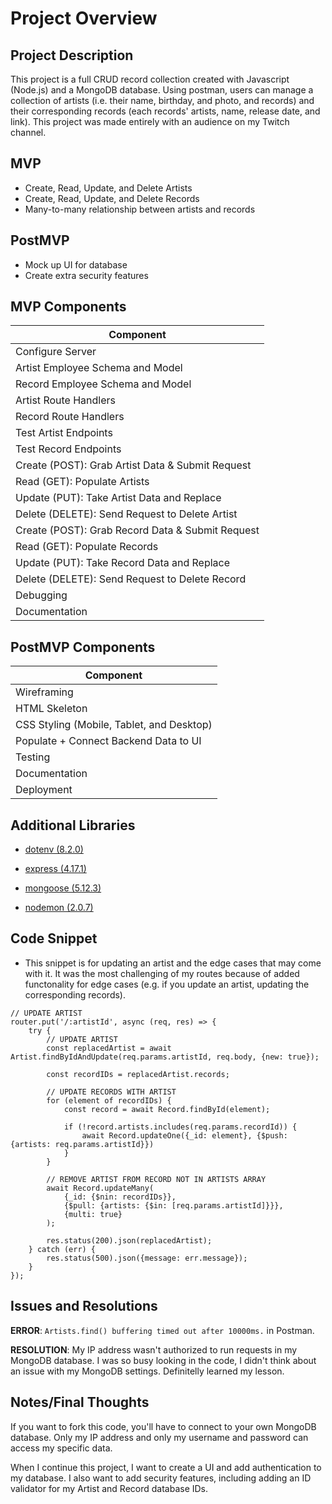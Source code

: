 # Project Overview

## Project Description

This project is a full CRUD record collection created with Javascript (Node.js) and a MongoDB database. Using postman, users can manage a collection of artists (i.e. their name, birthday, and photo, and records) and their corresponding records (each records' artists, name, release date, and link). This project was made entirely with an audience on my Twitch channel.

## MVP

- Create, Read, Update, and Delete Artists
- Create, Read, Update, and Delete Records
- Many-to-many relationship between artists and records

## PostMVP 

- Mock up UI for database
- Create extra security features

## MVP Components
| Component |
| --- |
| Configure Server |
| Artist Employee Schema and Model |
| Record Employee Schema and Model |
| Artist Route Handlers |
| Record Route Handlers |
| Test Artist Endpoints |
| Test Record Endpoints |
| Create (POST): Grab Artist Data & Submit Request |
| Read (GET): Populate Artists |
| Update (PUT): Take Artist Data and Replace |
| Delete (DELETE): Send Request to Delete Artist |
| Create (POST): Grab Record Data & Submit Request |
| Read (GET): Populate Records |
| Update (PUT): Take Record Data and Replace |
| Delete (DELETE): Send Request to Delete Record |
| Debugging |
| Documentation |


## PostMVP Components
|Component|
| --- |
| Wireframing |
| HTML Skeleton |
| CSS Styling (Mobile, Tablet, and Desktop) |
| Populate + Connect Backend Data to UI |
| Testing |
| Documentation |
| Deployment |

## Additional Libraries
- [dotenv (8.2.0)](https://www.npmjs.com/package/dotenv)

- [express (4.17.1)](https://expressjs.com/)

- [mongoose (5.12.3)](https://mongoosejs.com/)

- [nodemon (2.0.7)](https://www.npmjs.com/package/nodemon)

## Code Snippet
- This snippet is for updating an artist and the edge cases that may come with it. It was the most challenging of my routes because of added functonality for edge cases (e.g. if you update an artist, updating the corresponding records).

```
// UPDATE ARTIST
router.put('/:artistId', async (req, res) => {
    try {
        // UPDATE ARTIST
        const replacedArtist = await Artist.findByIdAndUpdate(req.params.artistId, req.body, {new: true});

        const recordIDs = replacedArtist.records;

        // UPDATE RECORDS WITH ARTIST
        for (element of recordIDs) {
            const record = await Record.findById(element);

            if (!record.artists.includes(req.params.recordId)) {
                await Record.updateOne({_id: element}, {$push: {artists: req.params.artistId}})
            }
        }

        // REMOVE ARTIST FROM RECORD NOT IN ARTISTS ARRAY
        await Record.updateMany(
            {_id: {$nin: recordIDs}}, 
            {$pull: {artists: {$in: [req.params.artistId]}}},
            {multi: true}
        );
        
        res.status(200).json(replacedArtist);
    } catch (err) {
        res.status(500).json({message: err.message});
    }
});
```

## Issues and Resolutions
**ERROR**: ```Artists.find() buffering timed out after 10000ms.``` in Postman.

**RESOLUTION**: My IP address wasn't authorized to run requests in my MongoDB database. I was so busy looking in the code, I didn't think about an issue with my MongoDB settings. Definitelly learned my lesson.

## Notes/Final Thoughts
If you want to fork this code, you'll have to connect to your own MongoDB database. Only my IP address and only my username and password can access my specific data.

When I continue this project, I want to create a UI and add authentication to my database. I also want to add security features, including adding an ID validator for my Artist and Record database IDs.
